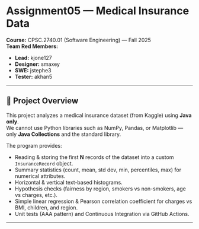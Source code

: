 # Assignment05 — Medical Insurance Data

**Course:** CPSC.2740.01 (Software Engineering) — Fall 2025  
**Team Red Members:**  
- **Lead:** kjone127  
- **Designer:** smaxey  
- **SWE:** jstephe3  
- **Tester:** akhan5  

---

## 📌 Project Overview
This project analyzes a medical insurance dataset (from Kaggle) using **Java only**.  
We cannot use Python libraries such as NumPy, Pandas, or Matplotlib — only **Java Collections** and the standard library.  

The program provides:
- Reading & storing the first **N** records of the dataset into a custom `InsuranceRecord` object.
- Summary statistics (count, mean, std dev, min, percentiles, max) for numerical attributes.
- Horizontal & vertical text-based histograms.
- Hypothesis checks (fairness by region, smokers vs non-smokers, age vs charges, etc.).
- Simple linear regression & Pearson correlation coefficient for charges vs BMI, children, and region.
- Unit tests (AAA pattern) and Continuous Integration via GitHub Actions.

---
